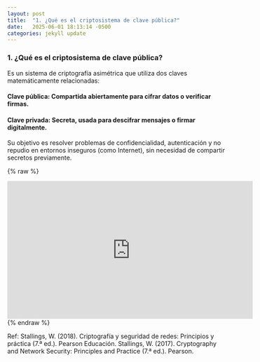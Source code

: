 ```yaml
---
layout: post
title:  "1. ¿Qué es el criptosistema de clave pública?"
date:   2025-06-01 18:13:14 -0500
categories: jekyll update
---
```

### 1. ¿Qué es el criptosistema de clave pública?
Es un sistema de criptografía asimétrica que utiliza dos claves matemáticamente relacionadas:

#### Clave pública: Compartida abiertamente para cifrar datos o verificar firmas.
#### Clave privada: Secreta, usada para descifrar mensajes o firmar digitalmente.

Su objetivo es resolver problemas de confidencialidad, autenticación y no repudio en entornos inseguros (como Internet), sin necesidad de compartir secretos previamente.

{% raw %}
<iframe width="560" height="315" 
src="https://www.youtube.com/embed/SIIqLgqRMCo" 
frameborder="0" 
allow="accelerometer; autoplay; clipboard-write; encrypted-media; gyroscope; picture-in-picture" 
allowfullscreen>
</iframe>
{% endraw %}

Ref:
Stallings, W. (2018). Criptografía y seguridad de redes: Principios y práctica (7.ª ed.). Pearson Educación.
Stallings, W. (2017). Cryptography and Network Security: Principles and Practice (7.ª ed.). Pearson.
